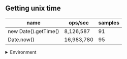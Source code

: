 ## Getting unix time

|name|ops/sec|samples|
|-|-|-|
|new Date().getTime()|8,126,587|91|
|Date.now()|16,983,780|95|


<details>
<summary>Environment</summary>

* __Machine:__ linux x64 | 2 vCPUs | 6.8GB Mem
* __Run:__ Tue Oct 24 2023 18:01:29 GMT+0000 (Coordinated Universal Time)
</details>

<!--
{"environment":{"platform":"linux","arch":"x64","cpus":2,"totalMemory":6.7597503662109375},"benchmarks":[{"name":"new Date().getTime()","opsSec":8126587.285750888,"samples":4},{"name":"Date.now()","opsSec":16983779.699043665,"samples":5}]}-->
